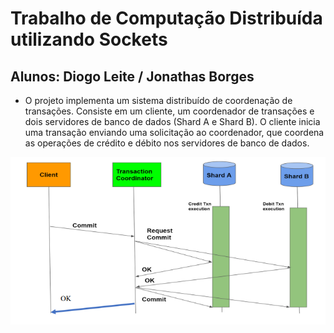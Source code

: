# Trabalho de Computação Distribuída utilizando Sockets

## Alunos: Diogo Leite / Jonathas Borges

* O projeto implementa um sistema distribuído de coordenação de transações. Consiste em um cliente, um coordenador de transações e dois servidores de banco de dados (Shard A e Shard B). O cliente inicia uma transação enviando uma solicitação ao coordenador, que coordena as operações de crédito e débito nos servidores de banco de dados. 


![Print do Trabalho](./Images/printTrabalho.png)
